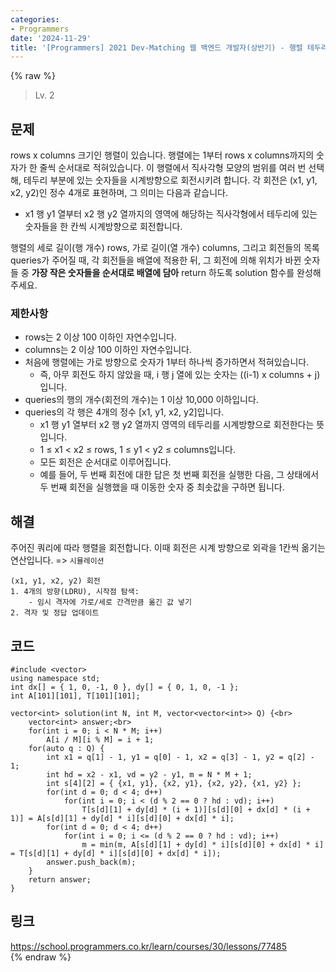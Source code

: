 ```yaml
---
categories:
- Programmers
date: '2024-11-29'
title: '[Programmers] 2021 Dev-Matching 웹 백엔드 개발자(상반기) - 행렬 테두리 회전하기'
---
```


{% raw %}
> Lv. 2<br>

## 문제
rows x columns 크기인 행렬이 있습니다. 행렬에는 1부터 rows x columns까지의 숫자가 한 줄씩 순서대로 적혀있습니다. 이 행렬에서 직사각형 모양의 범위를 여러 번 선택해, 테두리 부분에 있는 숫자들을 시계방향으로 회전시키려 합니다. 각 회전은 (x1, y1, x2, y2)인 정수 4개로 표현하며, 그 의미는 다음과 같습니다.

-   x1 행 y1 열부터 x2 행 y2 열까지의 영역에 해당하는 직사각형에서 테두리에 있는 숫자들을 한 칸씩 시계방향으로 회전합니다.

행렬의 세로 길이(행 개수) rows, 가로 길이(열 개수) columns, 그리고 회전들의 목록 queries가 주어질 때, 각 회전들을 배열에 적용한 뒤, 그 회전에 의해 위치가 바뀐 숫자들 중  **가장 작은 숫자들을 순서대로 배열에 담아**  return 하도록 solution 함수를 완성해주세요.

### 제한사항
-   rows는 2 이상 100 이하인 자연수입니다.
-   columns는 2 이상 100 이하인 자연수입니다.
-   처음에 행렬에는 가로 방향으로 숫자가 1부터 하나씩 증가하면서 적혀있습니다.
    -   즉, 아무 회전도 하지 않았을 때, i 행 j 열에 있는 숫자는 ((i-1) x columns + j)입니다.
-   queries의 행의 개수(회전의 개수)는 1 이상 10,000 이하입니다.
-   queries의 각 행은 4개의 정수 [x1, y1, x2, y2]입니다.
    -   x1 행 y1 열부터 x2 행 y2 열까지 영역의 테두리를 시계방향으로 회전한다는 뜻입니다.
    -   1 ≤ x1 < x2 ≤ rows, 1 ≤ y1 < y2 ≤ columns입니다.
    -   모든 회전은 순서대로 이루어집니다.
    -   예를 들어, 두 번째 회전에 대한 답은 첫 번째 회전을 실행한 다음, 그 상태에서 두 번째 회전을 실행했을 때 이동한 숫자 중 최솟값을 구하면 됩니다.

## 해결
주어진 쿼리에 따라 행렬을 회전합니다. 이때 회전은 시계 방향으로 외곽을 1칸씩 옮기는 연산입니다. => `시뮬레이션`<br>

```
(x1, y1, x2, y2) 회전
1. 4개의 방향(LDRU), 시작점 탐색:
	- 임시 격자에 가로/세로 간격만큼 옮긴 값 넣기
2. 격자 및 정답 업데이트
```

## 코드
```
#include <vector>
using namespace std;
int dx[] = { 1, 0, -1, 0 }, dy[] = { 0, 1, 0, -1 };
int A[101][101], T[101][101];

vector<int> solution(int N, int M, vector<vector<int>> Q) {<br>
    vector<int> answer;<br>
    for(int i = 0; i < N * M; i++)
        A[i / M][i % M] = i + 1;
    for(auto q : Q) {
        int x1 = q[1] - 1, y1 = q[0] - 1, x2 = q[3] - 1, y2 = q[2] - 1;
        int hd = x2 - x1, vd = y2 - y1, m = N * M + 1;
        int s[4][2] = { {x1, y1}, {x2, y1}, {x2, y2}, {x1, y2} };
        for(int d = 0; d < 4; d++)
            for(int i = 0; i < (d % 2 == 0 ? hd : vd); i++)
                T[s[d][1] + dy[d] * (i + 1)][s[d][0] + dx[d] * (i + 1)] = A[s[d][1] + dy[d] * i][s[d][0] + dx[d] * i];
        for(int d = 0; d < 4; d++)
            for(int i = 0; i <= (d % 2 == 0 ? hd : vd); i++)
                m = min(m, A[s[d][1] + dy[d] * i][s[d][0] + dx[d] * i] = T[s[d][1] + dy[d] * i][s[d][0] + dx[d] * i]);
        answer.push_back(m);
    }
    return answer;
}
```

## 링크
https://school.programmers.co.kr/learn/courses/30/lessons/77485<br>
{% endraw %}